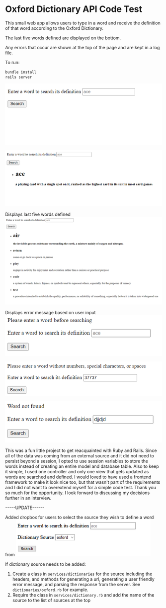 # Oxford Dictionary API Code Test

This small web app allows users to type in a word and receive the definition of that word according to the Oxford Dictionary.

The last five words defined are displayed on the bottom.

Any errors that occur are shown at the top of the page and are kept in a log file.

To run:
```
bundle install
rails server
```

![Screenshot](reference_images/1.PNG)

![Screenshot](reference_images/2.PNG)

Displays last five words defined
![Screenshot](reference_images/3.PNG)

Displays error message based on user input
![Screenshot](reference_images/4.PNG)

![Screenshot](reference_images/5.PNG)

![Screenshot](reference_images/6.PNG)

This was a fun little project to get reacquainted with Ruby and Rails. Since all of the data was coming from an external source and it did not need to persist beyond a session, I opted to use session variables to store the words instead of creating an entire model and database table. Also to keep it simple, I used one controller and only one view that gets updated as words are searched and defined. I would loved to have used a frontend framework to make it look nice too, but that wasn't part of the requirements and I did not want to overextend myself for a simple code test. Thank you so much for the opportunity. I look forward to discussing my decisions further in an interview. 



-----UPDATE------


Added dropbox for users to select the source they wish to define a word from
![Screenshot](reference_images/7.PNG)

If dictionary source needs to be added:
1) Create a class in ```services/dictionaries``` for the source including the headers, and methods for generating a url, generating a user friendly error message, and parsing the response from the server. See ```dictionaries/oxford.rb``` for example.
2) Require the class in ```services/dictionary.rb``` and add the name of the source to the list of sources at the top